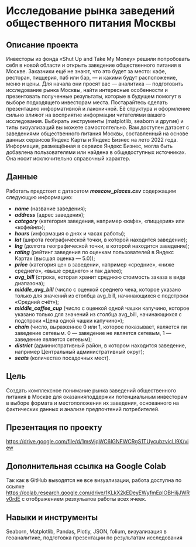 # Исследование рынка заведений общественного питания Москвы

## Описание проекта
Инвесторы из фонда «Shut Up and Take My Money» решили попробовать себя в новой области и открыть заведение общественного питания в Москве. Заказчики ещё не знают, что это будет за место: кафе, ресторан, пиццерия, паб или бар, — и какими будут расположение, меню и цены.
Для начала они просят вас — аналитика — подготовить исследование рынка Москвы, найти интересные особенности и презентовать полученные результаты, которые в будущем помогут в выборе подходящего инвесторам места.
Постарайтесь сделать презентацию информативной и лаконичной. Её структура и оформление сильно влияют на восприятие информации читателями вашего исследования. Выбирать инструменты (matplotlib, seaborn и другие) и типы визуализаций вы можете самостоятельно.
Вам доступен датасет с заведениями общественного питания Москвы, составленный на основе данных сервисов Яндекс Карты и Яндекс Бизнес на лето 2022 года. Информация, размещённая в сервисе Яндекс Бизнес, могла быть добавлена пользователями или найдена в общедоступных источниках. Она носит исключительно справочный характер.

## Данные
Работать предстоит с датасетом ***moscow_places.csv*** содержащим следующую информацию:
- ***name*** (название заведения);
- ***address*** (адрес заведения);
- ***category*** (категория заведения, например «кафе», «пиццерия» или «кофейня»);
- ***hours*** (информация о днях и часах работы);
- ***lat*** (широта географической точки, в которой находится заведение);
- ***lng*** (долгота географической точки, в которой находится заведение);
- ***rating*** (рейтинг заведения по оценкам пользователей в Яндекс Картах (высшая оценка — 5.0));
- ***price*** (категория цен в заведении, например «средние», «ниже среднего», «выше среднего» и так далее);
- ***avg_bill*** (строка, которая хранит среднюю стоимость заказа в виде диапазона);
- ***middle_avg_bill*** (число с оценкой среднего чека, которое указано только для значений из столбца avg_bill, начинающихся с подстроки «Средний счёт»);
- ***middle_coffee_cup*** (число с оценкой одной чашки капучино, которое указано только для значений из столбца avg_bill, начинающихся с подстроки «Цена одной чашки капучино»);
- ***chain*** (число, выраженное 0 или 1, которое показывает, является ли заведение сетевым. 0 — заведение не является сетевым, 1 — заведение является сетевым);
- ***district*** (административный район, в котором находится заведение, например Центральный административный округ);
- ***seats*** (количество посадочных мест).


## Цель
Создать комплексное понимание рынка заведений общественного питания в Москве для оказанияподдержки потенциальным
инвесторам в выборе формата и местоположения их заведения, основанного на фактических данных и анализе предпочтений
потребителей.

## Презентация по проекту
https://drive.google.com/file/d/1msVjqWC6IGNFWCRgS1TUycubzvicLl9X/view

## Дополнительная ссылка на Google Colab
Так как в GitHub выводятся не все визуализации, работа доступна по ссылке https://colab.research.google.com/drive/1KLkX2kEDeyEWyfmEpIOBHiljJWRv0rdE с отображением резхульатов работы всех ячеек.

## Навыки и инструменты
Seaborn, Matplotlib, Pandas, Plotly, JSON, folium, визуализация в геоаналитике, подготовка презентации по результатам исследования
